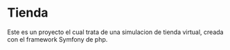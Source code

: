 # Tienda
Este es un proyecto el cual trata de una simulacion de tienda virtual, creada con el framework Symfony de php.
